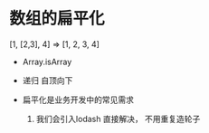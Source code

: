 # 数组的扁平化

[1, [2,3], 4] => [1, 2, 3, 4]
- Array.isArray
- 递归  自顶向下

- 扁平化是业务开发中的常见需求
    1. 我们会引入lodash 直接解决， 不用重复造轮子
